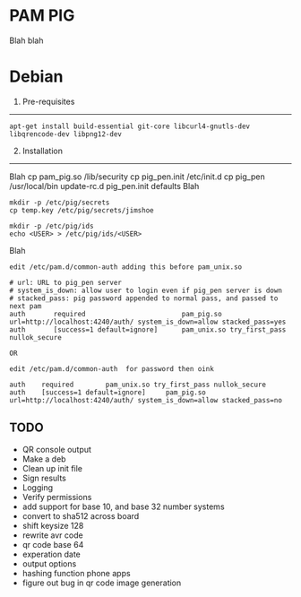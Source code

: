 PAM PIG
================================
Blah blah

Debian
======

1. Pre-requisites
-----------------
	apt-get install build-essential git-core libcurl4-gnutls-dev libqrencode-dev libpng12-dev

2. Installation
---------------

Blah
	cp pam_pig.so /lib/security
	cp pig_pen.init /etc/init.d
	cp pig_pen /usr/local/bin
	update-rc.d pig_pen.init defaults
Blah

	mkdir -p /etc/pig/secrets
	cp temp.key /etc/pig/secrets/jimshoe

	mkdir -p /etc/pig/ids
	echo <USER> > /etc/pig/ids/<USER>
Blah

	edit /etc/pam.d/common-auth adding this before pam_unix.so

	# url: URL to pig_pen server
	# system_is_down: allow user to login even if pig_pen server is down
	# stacked_pass: pig password appended to normal pass, and passed to next pam
	auth       required                        pam_pig.so url=http://localhost:4240/auth/ system_is_down=allow stacked_pass=yes 
	auth       [success=1 default=ignore]      pam_unix.so try_first_pass nullok_secure

	OR

	edit /etc/pam.d/common-auth  for password then oink

	auth    required        pam_unix.so try_first_pass nullok_secure                                                      
	auth    [success=1 default=ignore]     pam_pig.so url=http://localhost:4240/auth/ system_is_down=allow stacked_pass=no

TODO
----
* QR console output
* Make a deb
* Clean up init file
* Sign results
* Logging
* Verify permissions
* add support for base 10, and base 32 number systems
* convert to sha512 across board
* shift keysize 128
* rewrite avr code
* qr code base 64
* experation date
* output options
* hashing function phone apps
* figure out bug in qr code image generation
